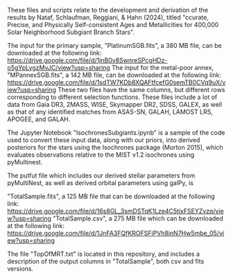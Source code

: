 These files and scripts relate to the development and derivation of the results by Nataf, Schlaufman, Reggiani, & Hahn (2024), titled "ccurate, Precise, and Physically Self-consistent Ages and Metallicities for 400,000 Solar Neighborhood Subgiant Branch Stars".

The input for the primary sample, "PlatinumSGB.fits", a 380 MB file, can be downloaded at the following link:
https://drive.google.com/file/d/1jnB0v8SwnreSPcgHDz-o5gYpLygzMvJC/view?usp=sharing
The input for the metal-poor annex, "MPannexSGB.fits", a 142 MB file, can be downloaded at the following link:
https://drive.google.com/file/d/1sdTW7KDb8XQAFtfcefG0semTB0CVq9uX/view?usp=sharing
These two files have the same columns, but different rows corresponding to different selection functions. 
These files include a lot of data from Gaia DR3, 2MASS, WISE, Skymapper DR2, SDSS, GALEX, as well as that of any identified matches from ASAS-SN, GALAH, LAMOST LRS, APOGEE, and GALAH. 

The Jupyter Notebook "IsochronesSubgiants.ipynb" is a sample of the code used to convert these input data, along with our priors, into derived posteriors for the stars using the Isochrones package (Morton 2015), which evaluates observations relative to the MIST v1.2 isochrones using pyMultinest. 

The putfut file which includes our derived stellar parameters from pyMultiNest, as well as derived orbital parameters using galPy, is 

"TotalSample.fits", a 125 MB file that can be downloaded at the following link:
https://drive.google.com/file/d/16s8GL_3smDSTqK1Lze4C5tixFSEYZvzq/view?usp=sharing
"TotalSample.csv", a 275 MB file which can be downloaded at the following link:
https://drive.google.com/file/d/1JnFA3FQfKROFSFiPVh8inN7Hw5mbe_05/view?usp=sharing

The file "TopOfMRT.txt" is located in this repository, and includes a description of the output columns in "TotalSample", both csv and fits versions.
